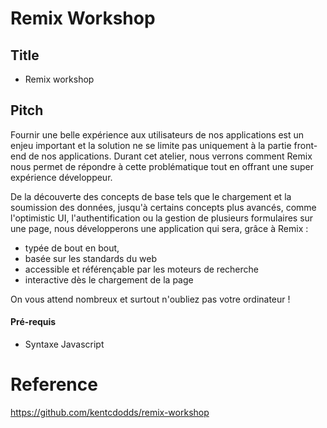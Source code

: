 # Remix Workshop

## Title
- Remix workshop

## Pitch
Fournir une belle expérience aux utilisateurs de nos applications est un enjeu important et la solution ne se limite pas uniquement à la partie front-end de nos applications. Durant cet atelier, nous verrons comment Remix nous permet de répondre à cette problématique tout en offrant une super expérience développeur.

De la découverte des concepts de base tels que le chargement et la soumission des données, jusqu'à certains concepts plus avancés, comme l'optimistic UI, l'authentification ou la gestion de plusieurs formulaires sur une page, nous développerons une application qui sera, grâce à Remix :

- typée de bout en bout,
- basée sur les standards du web
- accessible et référençable par les moteurs de recherche
- interactive dès le chargement de la page

On vous attend nombreux et surtout n'oubliez pas votre ordinateur !

#### Pré-requis
- Syntaxe Javascript

# Reference 
https://github.com/kentcdodds/remix-workshop
